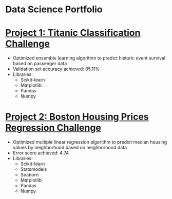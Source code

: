 # Data Science Portfolio
# [Project 1: Titanic Classification Challenge](https://github.com/DomS1080/Data-Science/blob/main/Titanic%20RandomForest%20Classifier%20Ensemble.ipynb)
   - Optimized ensemble learning algorithm to predict historic event survival based on passenger data
   - Validation set accuracy achieved: 85.11%
   - Libraries:
     * Scikit-learn
     * Matplotlib
     * Pandas
     * Numpy
# [Project 2: Boston Housing Prices Regression Challenge](https://github.com/DomS1080/Data-Science/blob/main/Boston%20Multiple%20Linear%20Regression.ipynb)
   - Optimized multiple linear regression algorithm to predict median housing values by neighborhood based on neighborhood data
   - Error score achieved: 4.74
   - Libraries:
     * Scikit-learn
     * Statsmodels
     * Seaborn
     * Matplotlib
     * Pandas
     * Numpy

